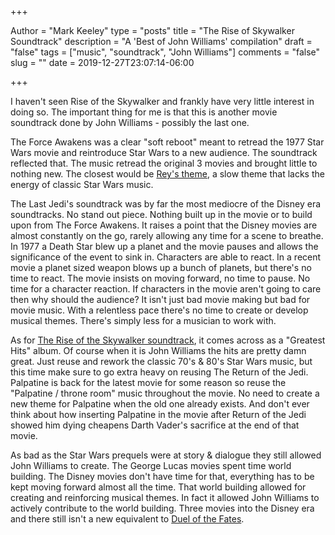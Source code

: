 +++

Author = "Mark Keeley"
type = "posts"
title = "The Rise of Skywalker Soundtrack"
description = "A 'Best of John Williams' compilation"
draft = "false"
tags = ["music", "soundtrack", "John Williams"]
comments = "false"
slug = ""
date = 2019-12-27T23:07:14-06:00

+++

I haven't seen Rise of the Skywalker and frankly have very little interest in doing so. The important thing for me is that this is another movie soundtrack done by John Williams - possibly the last one. 

The Force Awakens was a clear "soft reboot" meant to retread the 1977 Star Wars movie and reintroduce Star Wars to a new audience. The soundtrack reflected that. The music retread the original 3 movies and brought little to nothing new. The closest would be [Rey's theme](https://www.youtube.com/watch?v=65As1V0vQDM), a slow theme that lacks the energy of classic Star Wars music.

The Last Jedi's soundtrack was by far the most mediocre of the Disney era soundtracks. No stand out piece. Nothing built up in the movie or to build upon from The Force Awakens. It raises a point that the Disney movies are almost constantly on the go, rarely allowing any time for a scene to breathe. In 1977 a Death Star blew up a planet and the movie pauses and allows the significance of the event to sink in. Characters are able to react. In a recent movie a planet sized weapon blows up a bunch of planets, but there's no time to react. The movie insists on moving forward, no time to pause. No time for a character reaction. If characters in the movie aren't going to care then why should the audience? It isn't just bad movie making but bad for movie music. With a relentless pace there's no time to create or develop musical themes. There's simply less for a musician to work with.

As for [The Rise of the Skywalker soundtrack](https://www.youtube.com/watch?v=UOqtn4DZerA&list=PLiNVoBckLqLmfYF2_5gxBiwz7b-tdVvl2 "YouTube playlist for Rise of the Skywalker soundtrack"), it comes across as a "Greatest Hits" album. Of course when it is John Williams the hits are pretty damn great. Just reuse and rework the classic 70's & 80's Star Wars music, but this time make sure to go extra heavy on reusing The Return of the Jedi. Palpatine is back for the latest movie for some reason so reuse the "Palpatine / throne room" music throughout the movie. No need to create a new theme for Palpatine when the old one already exists. And don't ever think about how inserting Palpatine in the movie after Return of the Jedi showed him dying cheapens Darth Vader's sacrifice at the end of that movie.

As bad as the Star Wars prequels were at story & dialogue they still allowed John Williams to create. The George Lucas movies spent time world building. The Disney movies don't have time for that, everything has to be kept moving forward almost all the time. That world building allowed for creating and reinforcing musical themes. In fact it allowed John Williams to actively contribute to the world building. Three movies into the Disney era and there still isn't a new equivalent to [Duel of the Fates](https://www.youtube.com/watch?v=ZTg6hg1miFg). 

<!--more-->

